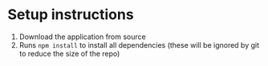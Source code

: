 # Setup instructions

1. Download the application from source
2. Runs `npm install` to install all dependencies (these will be ignored by git to reduce the size of the repo)
